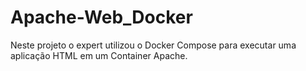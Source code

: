 # Apache-Web_Docker
Neste projeto o expert utilizou o Docker Compose para executar uma aplicação HTML em um Container Apache.
